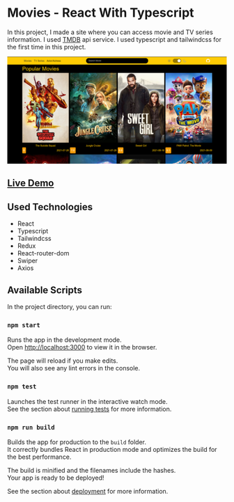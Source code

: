 # Movies - React With Typescript

In this project, I made a site where you can access movie and TV series information. I used <a href="https://developers.themoviedb.org/3" target="_blank">TMDB</a> api service. I used typescript and tailwindcss for the first time in this project.

<img src="https://github.com/mucahit-sahin/react-with-typescript/blob/master/img/img1.png">

## <a href="https://copypasteimdb.vercel.app" target="_blank">Live Demo</a>

## Used Technologies

- React
- Typescript
- Tailwindcss
- Redux
- React-router-dom
- Swiper
- Axios

## Available Scripts

In the project directory, you can run:

### `npm start`

Runs the app in the development mode.\
Open [http://localhost:3000](http://localhost:3000) to view it in the browser.

The page will reload if you make edits.\
You will also see any lint errors in the console.

### `npm test`

Launches the test runner in the interactive watch mode.\
See the section about [running tests](https://facebook.github.io/create-react-app/docs/running-tests) for more information.

### `npm run build`

Builds the app for production to the `build` folder.\
It correctly bundles React in production mode and optimizes the build for the best performance.

The build is minified and the filenames include the hashes.\
Your app is ready to be deployed!

See the section about [deployment](https://facebook.github.io/create-react-app/docs/deployment) for more information.
